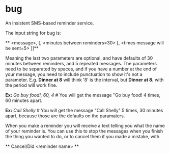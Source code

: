 bug
===

An insistent SMS-based reminder service.

The input string for bug is:

** \<message\>, [, \<minutes between reminders=30\> [, \<times message will be sent=5\> ]]**

Meaning the last two parameters are optional, and have defaults of 30 minutes between reminders, and 5 repeated messages. The parameters need to be separated by spaces, and if you have a number at the end of your message,
you need to include punctuation to show it's not a parameter. E.g. **Dinner at 8** will think '8' is the interval, but **Dinner at 8.** with the period will work fine.

**Ex:** *Go buy food!, 60, 4* # You will get the message "Go buy food! 4 times, 60 minutes apart.

**Ex:** *Call Shelly* # You will get the message "Call Shelly" 5 times, 30 minutes apart, because those are the defaults on the paramaters.

When you make a reminder you will receive a text telling you what the name of your reminder is. You can use this to stop the messages when you finish the thing you wanted to do, or to cancel them if you made a mistake, with

** Cancel/Did \<reminder name\> **
